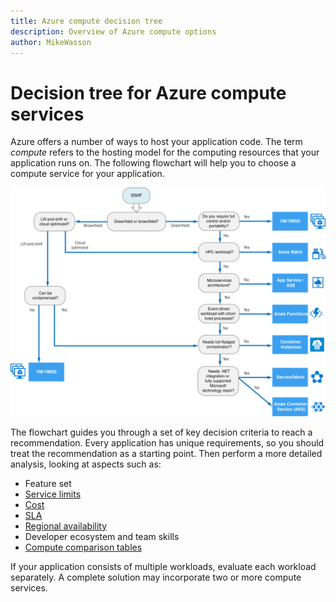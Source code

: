 ```yaml
---
title: Azure compute decision tree
description: Overview of Azure compute options
author: MikeWasson
---
```


# Decision tree for Azure compute services

Azure offers a number of ways to host your application code. The term *compute* refers to the hosting model for the computing resources that your application runs on. The following flowchart will help you to choose a compute service for your application.
 
![](../images/compute-decision-tree.svg)

The flowchart guides you through a set of key decision criteria to reach a recommendation. Every application has unique requirements, so you should treat the recommendation as a starting point. Then perform a more detailed analysis, looking at aspects such as:
 
- Feature set
- [Service limits](/azure/azure-subscription-service-limits)
- [Cost](https://azure.microsoft.com/pricing/)
- [SLA](https://azure.microsoft.com/support/legal/sla/)
- [Regional availability](https://azure.microsoft.com/global-infrastructure/services/)
- Developer ecosystem and team skills
- [Compute comparison tables](./compute-comparison.md)

If your application consists of multiple workloads, evaluate each workload separately. A complete solution may incorporate two or more compute services.

